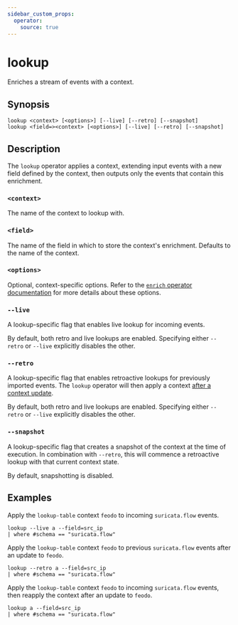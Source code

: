 ```yaml
---
sidebar_custom_props:
  operator:
    source: true
---
```


# lookup

Enriches a stream of events with a context.

## Synopsis

```
lookup <context> [<options>] [--live] [--retro] [--snapshot]
lookup <field=><context> [<options>] [--live] [--retro] [--snapshot]
```

## Description

The `lookup` operator applies a context, extending input events with a new field
defined by the context, then outputs only the events that contain this
enrichment.

### `<context>`

The name of the context to lookup with.

### `<field>`

The name of the field in which to store the context's enrichment. Defaults to
the name of the context.

### `<options>`

Optional, context-specific options. Refer to the [`enrich` operator
documentation](enrich.md) for more details about these
options.

### `--live`

A lookup-specific flag that enables live lookup for incoming events.

By default, both retro and live lookups are enabled.
Specifying either `--retro` or `--live` explicitly disables
the other.

### `--retro`

A lookup-specific flag that enables retroactive lookups for previously imported
events. The `lookup` operator will then apply a context [after a context
update](context.md).

By default, both retro and live lookups are enabled.
Specifying either `--retro` or `--live` explicitly disables
the other.

### `--snapshot`

A lookup-specific flag that creates a snapshot of the context at the time of
execution. In combination with `--retro`, this will commence a retroactive
lookup with that current context state.

By default, snapshotting is disabled.

## Examples

Apply the `lookup-table` context `feodo` to incoming `suricata.flow` events.

```
lookup --live a --field=src_ip
| where #schema == "suricata.flow"
```

Apply the `lookup-table` context `feodo` to previous `suricata.flow` events
after an update to `feodo`.

```
lookup --retro a --field=src_ip
| where #schema == "suricata.flow"
```

Apply the `lookup-table` context `feodo` to incoming `suricata.flow` events,
then reapply the context
after an update to `feodo`.

```
lookup a --field=src_ip
| where #schema == "suricata.flow"
```
